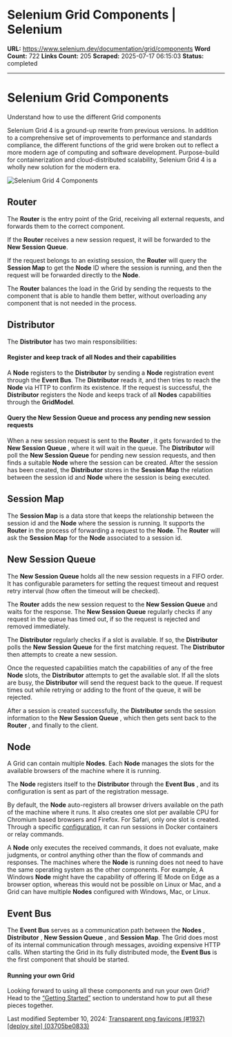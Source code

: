 # Selenium Grid Components | Selenium

**URL:** https://www.selenium.dev/documentation/grid/components
**Word Count:** 722
**Links Count:** 205
**Scraped:** 2025-07-17 06:15:03
**Status:** completed

---

# Selenium Grid Components

Understand how to use the different Grid components

Selenium Grid 4 is a ground-up rewrite from previous versions. In addition to a comprehensive set of improvements to performance and standards compliance, the different functions of the grid were broken out to reflect a more modern age of computing and software development. Purpose-build for containerization and cloud-distributed scalability, Selenium Grid 4 is a wholly new solution for the modern era.

![Selenium Grid 4 Components](https://www.selenium.dev/images/documentation/grid/components.png)

## Router

The **Router** is the entry point of the Grid, receiving all external requests, and forwards them to the correct component.

If the **Router** receives a new session request, it will be forwarded to the **New Session Queue**.

If the request belongs to an existing session, the **Router** will query the **Session Map** to get the **Node** ID where the session is running, and then the request will be forwarded directly to the **Node**.

The **Router** balances the load in the Grid by sending the requests to the component that is able to handle them better, without overloading any component that is not needed in the process.

## Distributor

The **Distributor** has two main responsibilities:

#### Register and keep track of all Nodes and their capabilities

A **Node** registers to the **Distributor** by sending a **Node** registration event through the **Event Bus**. The **Distributor** reads it, and then tries to reach the **Node** via HTTP to confirm its existence. If the request is successful, the **Distributor** registers the Node and keeps track of all **Nodes** capabilities through the **GridModel**.

#### Query the New Session Queue and process any pending new session requests

When a new session request is sent to the **Router** , it gets forwarded to the **New Session Queue** , where it will wait in the queue. The **Distributor** will poll the **New Session Queue** for pending new session requests, and then finds a suitable **Node** where the session can be created. After the session has been created, the **Distributor** stores in the **Session Map** the relation between the session id and **Node** where the session is being executed.

## Session Map

The **Session Map** is a data store that keeps the relationship between the session id and the **Node** where the session is running. It supports the **Router** in the process of forwarding a request to the **Node**. The **Router** will ask the **Session Map** for the **Node** associated to a session id.

## New Session Queue

The **New Session Queue** holds all the new session requests in a FIFO order. It has configurable parameters for setting the request timeout and request retry interval \(how often the timeout will be checked\).

The **Router** adds the new session request to the **New Session Queue** and waits for the response. The **New Session Queue** regularly checks if any request in the queue has timed out, if so the request is rejected and removed immediately.

The **Distributor** regularly checks if a slot is available. If so, the **Distributor** polls the **New Session Queue** for the first matching request. The **Distributor** then attempts to create a new session.

Once the requested capabilities match the capabilities of any of the free **Node** slots, the **Distributor** attempts to get the available slot. If all the slots are busy, the **Distributor** will send the request back to the queue. If request times out while retrying or adding to the front of the queue, it will be rejected.

After a session is created successfully, the **Distributor** sends the session information to the **New Session Queue** , which then gets sent back to the **Router** , and finally to the client.

## Node

A Grid can contain multiple **Nodes**. Each **Node** manages the slots for the available browsers of the machine where it is running.

The **Node** registers itself to the **Distributor** through the **Event Bus** , and its configuration is sent as part of the registration message.

By default, the **Node** auto-registers all browser drivers available on the path of the machine where it runs. It also creates one slot per available CPU for Chromium based browsers and Firefox. For Safari, only one slot is created. Through a specific [configuration](https://www.selenium.dev/documentation/grid/configuration/), it can run sessions in Docker containers or relay commands.

A **Node** only executes the received commands, it does not evaluate, make judgments, or control anything other than the flow of commands and responses. The machines where the **Node** is running does not need to have the same operating system as the other components. For example, A Windows **Node** might have the capability of offering IE Mode on Edge as a browser option, whereas this would not be possible on Linux or Mac, and a Grid can have multiple **Nodes** configured with Windows, Mac, or Linux.

## Event Bus

The **Event Bus** serves as a communication path between the **Nodes** , **Distributor** , **New Session Queue** , and **Session Map**. The Grid does most of its internal communication through messages, avoiding expensive HTTP calls. When starting the Grid in its fully distributed mode, the **Event Bus** is the first component that should be started.

#### Running your own Grid

Looking forward to using all these components and run your own Grid? Head to the [“Getting Started”](https://www.selenium.dev/documentation/grid/getting_started/) section to understand how to put all these pieces together.

Last modified September 10, 2024: [Transparent png favicons \(\#1937\)\[deploy site\] \(03705be0833\)](https://github.com/SeleniumHQ/seleniumhq.github.io/commit/03705be0833a1820cbaf73ab1119adf400549ac8)